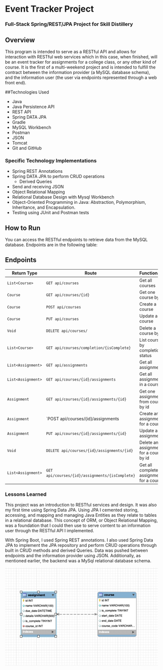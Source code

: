 # Event Tracker Project

### Full-Stack Spring/REST/JPA Project for Skill Distillery

## Overview
This program is intended to serve as a RESTful API and allows for interaction with RESTful web services which in this case,
when finished, will be an event tracker for assignments for a college class, or any other kind of course. It is the first
of a multi-weekend project and is intended to fulfill the contract between the information provider (a MySQL database schema),
and the information user (the user via endpoints represented through a web front end).  

##Technologies Used

* Java
* Java Persistence API
* REST API
* Spring DATA JPA
* Gradle
* MySQL Workbench
* Postman
* JSON
* Tomcat
* Git and GitHub

### Specific Technology Implementations

* Spring REST Annotations
* Spring DATA JPA to perform CRUD operations
  * Derived Queries
* Send and receiving JSON
* Object Relational Mapping
* Relational Database Design with Mysql Workbench
* Object-Oriented Programming in Java: Abstraction, Polymorphism, Inheritance, and Encapsulation.
* Testing using JUnit and Postman tests

## How to Run

You can access the RESTful endpoints to retrieve data from the MySQL database. Endpoints are in the following table:

## Endpoints

| Return Type              | Route                                            | Functionality                               |
|--------------------------|--------------------------------------------------|---------------------------------------------|
| `List<Course>`           | `GET api/courses`                                | Get all courses                             |
| `Course`                 | `GET api/courses/{id}`                           | Get one course by id                        |
| `Course`                 | `POST api/courses`                               | Create a course                             |
| `Course`                 | `PUT api/courses`                                | Update a course                             |
| `Void`                   | `DELETE api/courses/`                            | Delete a course by id                       |
| `List<Course>`           | `GET api/courses/completion/{isComplete}`        | List courses by completion status           |
| `List<Assignment>`       | `GET api/assignments`                            | Get all assignments                         |
| `List<Assignment>`       | `GET api/courses/{id}/assignments`               | Get all assignments in a course             |
| `Assignment`             | `GET api/courses/{id}/assignments/{id}`          | Get one assignment from course by id        |
| `Assignment`             | `POST api/courses/{id}/assignments               | Create an assignment for a course           |
| `Assignment`             | `PUT api/courses/{id}/assignments/{id}`          | Update an assignment                        |
| `Void`                   | `DELETE api/courses/{id}/assignments/{id}`       | Delete an assignment for a course by id     |
| `List<Assignment>`       | `GET api/courses/{id}/assignments/{isComplete}`  | Get all completed assignments for a course  |

### Lessons Learned

This project was an introduction to RESTful services and design. It was also my first time using Spring Data JPA.
Using JPA I cemented storing, accessing, and mapping and managing Java Entities as they relate to tables in
a relational database. This concept of ORM, or Object Relational Mapping, was a foundation that I could then use to serve content
to an information user through the RESTful API I implemented.

With Spring Boot, I used Spring REST annotations. I also used Spring Data JPA to implement the JPA repository and perform
CRUD operations through built in CRUD methods and derived Queries. Data was pushed between endpoints and the information provider
using JSON. Additionally, as mentioned earlier, the backend was a MySql relational database schema.

<p>
<img src="tables.jpg" alt="DB Tables" align="center"/>
</p>
